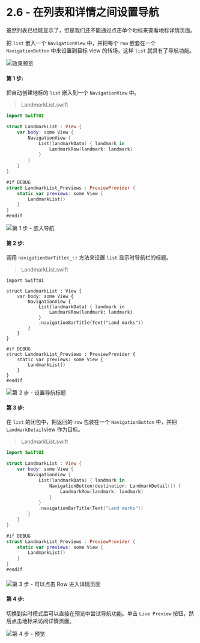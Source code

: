 # 2.6 - 在列表和详情之间设置导航

虽然列表已经能显示了，但是我们还不能通过点击单个地标来查看地标详情页面。

把 `list` 嵌入一个 `NavigationView` 中，并把每个 `row` 嵌套在一个 `NavigationButton` 中来设置到目标 view 的转场，这样 `list` 就具有了导航功能。  


![&#x6548;&#x679C;&#x9884;&#x89C8;](../../../.gitbook/assets/image.png)

#### 第 1 步:

把自动创建地标的 `list` 嵌入到一个 `NavigationView` 中。

> LandmarkList.swift

```swift
import SwiftUI

struct LandmarkList : View {
    var body: some View {
        NavigationView {
            List(landmarkData) { landmark in
                LandmarkRow(landmark: landmark)
            }
        }
    }
}

#if DEBUG
struct LandmarkList_Previews : PreviewProvider {
    static var previews: some View {
        LandmarkList()
    }
}
#endif
```

![&#x7B2C; 1 &#x6B65; - &#x5D4C;&#x5165;&#x5BFC;&#x822A;](../../../.gitbook/assets/image%20%2811%29.png)

#### 第 2 步:

调用 `navigationBarTitle(_:)` 方法来设置 `list` 显示时导航栏的标题。

> LandmarkList.swift

```text
import SwiftUI

struct LandmarkList : View {
    var body: some View {
        NavigationView {
            List(landmarkData) { landmark in
                LandmarkRow(landmark: landmark)
            }
            .navigationBarTitle(Text("Land marks"))
        }
    }
}

#if DEBUG
struct LandmarkList_Previews : PreviewProvider {
    static var previews: some View {
        LandmarkList()
    }
}
#endif
```

![&#x7B2C; 2 &#x6B65; - &#x8BBE;&#x7F6E;&#x5BFC;&#x822A;&#x6807;&#x9898;](../../../.gitbook/assets/image%20%2854%29.png)

#### 第 3 步:

在 `list` 的闭包中，把返回的 `row` 包装在一个 `NavigationButton` 中，并把 `LandmarkDetail`view 作为目标。

> LandmarkList.swift

```swift
import SwiftUI

struct LandmarkList : View {
    var body: some View {
        NavigationView {
            List(landmarkData) { landmark in
                NavigationButton(destination: LandmarkDetail()) {
                    LandmarkRow(landmark: landmark)
                }
            }
            .navigationBarTitle(Text("Land marks"))
        }
    }
}

#if DEBUG
struct LandmarkList_Previews : PreviewProvider {
    static var previews: some View {
        LandmarkList()
    }
}
#endif
```

#### 

![&#x7B2C; 3 &#x6B65; - &#x53EF;&#x4EE5;&#x70B9;&#x51FB; Row &#x8FDB;&#x5165;&#x8BE6;&#x60C5;&#x9875;&#x9762;](../../../.gitbook/assets/image%20%2854%29.png)

#### 第 4 步:

切换到实时模式后可以直接在预览中尝试导航功能。单击 `Live Preview` 按钮，然后点击地标来访问详情页面。

![&#x7B2C; 4 &#x6B65; - &#x9884;&#x89C8;](../../../.gitbook/assets/image%20%2850%29.png)



 

